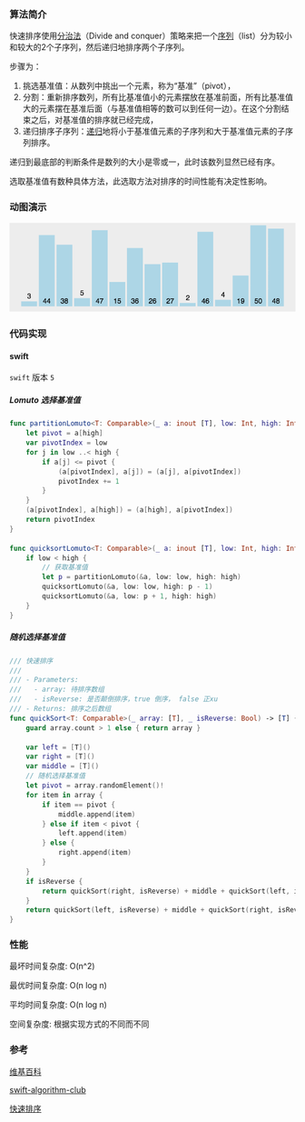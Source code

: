 

### 算法简介

快速排序使用[分治法](https://zh.wikipedia.org/wiki/分治法)（Divide and conquer）策略来把一个[序列](https://zh.wikipedia.org/wiki/序列)（list）分为较小和较大的2个子序列，然后递归地排序两个子序列。

步骤为：

1. 挑选基准值：从数列中挑出一个元素，称为“基准”（pivot），
2. 分割：重新排序数列，所有比基准值小的元素摆放在基准前面，所有比基准值大的元素摆在基准后面（与基准值相等的数可以到任何一边）。在这个分割结束之后，对基准值的排序就已经完成，
3. 递归排序子序列：[递归](https://zh.wikipedia.org/wiki/递归)地将小于基准值元素的子序列和大于基准值元素的子序列排序。

递归到最底部的判断条件是数列的大小是零或一，此时该数列显然已经有序。

选取基准值有数种具体方法，此选取方法对排序的时间性能有决定性影响。



### 动图演示

![快速排序](./images/quickSort.gif)



### 代码实现

#### swift

`swift` 版本 `5`

##### Lomuto 选择基准值

```swift
func partitionLomuto<T: Comparable>(_ a: inout [T], low: Int, high: Int) -> Int {
    let pivot = a[high]
    var pivotIndex = low
    for j in low ..< high {
        if a[j] <= pivot {
            (a[pivotIndex], a[j]) = (a[j], a[pivotIndex])
            pivotIndex += 1
        }
    }
    (a[pivotIndex], a[high]) = (a[high], a[pivotIndex])
    return pivotIndex
}

func quicksortLomuto<T: Comparable>(_ a: inout [T], low: Int, high: Int) {
    if low < high {
      	// 获取基准值
        let p = partitionLomuto(&a, low: low, high: high)
        quicksortLomuto(&a, low: low, high: p - 1)
        quicksortLomuto(&a, low: p + 1, high: high)
    }
}
```





##### 随机选择基准值

```swift
/// 快速排序
///
/// - Parameters:
///   - array: 待排序数组
///   - isReverse: 是否颠倒排序，true 倒序， false 正xu
/// - Returns: 排序之后数组
func quickSort<T: Comparable>(_ array: [T], _ isReverse: Bool) -> [T] {
    guard array.count > 1 else { return array }

    var left = [T]()
    var right = [T]()
    var middle = [T]()
  	// 随机选择基准值
    let pivot = array.randomElement()!
    for item in array {
        if item == pivot {
            middle.append(item)
        } else if item < pivot {
            left.append(item)
        } else {
            right.append(item)
        }
    }
    if isReverse {
        return quickSort(right, isReverse) + middle + quickSort(left, isReverse)
    }
    return quickSort(left, isReverse) + middle + quickSort(right, isReverse)
}
```



### 性能

最坏时间复杂度: O(n^2)

最优时间复杂度: O(n log n)

平均时间复杂度: O(n log n)



空间复杂度: 根据实现方式的不同而不同



### 参考

[维基百科](https://zh.wikipedia.org/wiki/快速排序)

[swift-algorithm-club](https://github.com/raywenderlich/swift-algorithm-club/tree/master/Quicksort)

[快速排序](https://www.runoob.com/w3cnote/quick-sort-2.html)


